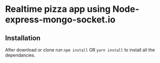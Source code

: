 # Realtime pizza app using Node-express-mongo-socket.io






## Installation 
After download or clone run `npm install` OR `yarn install` to install all the dependancies.



